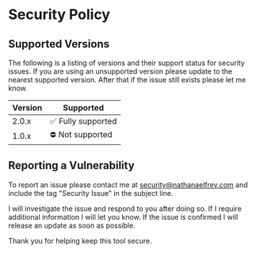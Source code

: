 # Security Policy

## Supported Versions

The following is a listing of versions and their support status for security issues. If you are using an unsupported version please update to the nearest supported version. After that if the issue still exists please let me know.

| Version | Supported          |
| ------- | ------------------ |
| 2.0.x   | :white_check_mark: Fully supported |
| 1.0.x   | :no_entry: Not supported |

## Reporting a Vulnerability

To report an issue please contact me at [security@nathanaelfrey.com](mailto:security@nathanaelfrey.com?subject=Security%20Issue) and include the tag "Security Issue" in the subject line.

I will investigate the issue and respond to you after doing so. If I require additional information I will let you know. If the issue is confirmed I will release an update as soon as possible.

Thank you for helping keep this tool secure.

